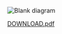
![Blank diagram](https://github.com/user-attachments/assets/da37545d-e811-4c95-a5f6-8041d28f065f)

[DOWNLOAD.pdf](https://github.com/user-attachments/files/17284150/Blank.diagram.pdf)
